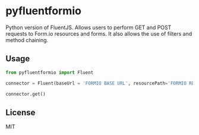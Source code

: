 # pyfluentformio

Python version of FluentJS. Allows users to perform GET and POST requests to Form.io resources and forms. It also allows the use of filters and method chaining.

## Usage

```python
from pyfluentformio import Fluent

connector = Fluent(baseUrl = 'FORMIO BASE URL', resourcePath='FORMIO RESOURCE PATH', token='FORMIO API TOKEN')

connector.get()
```

## License

MIT
